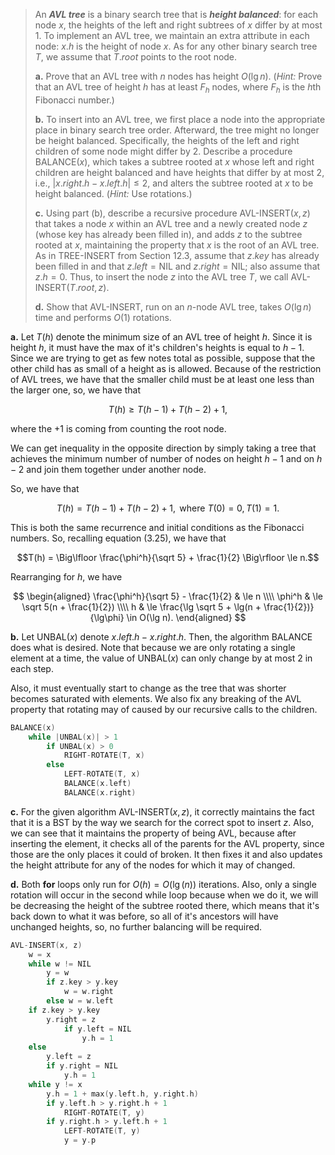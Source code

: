 > An **_AVL tree_** is a binary search tree that is **_height balanced_**: for each node $x$, the heights of the left and right subtrees of $x$ differ by at most $1$. To implement an AVL tree, we maintain an extra attribute in each node: $x.h$ is the height of node $x$. As for any other binary search tree $T$, we assume that $T.root$ points to the root node.
>
> **a.** Prove that an AVL tree with $n$ nodes has height $O(\lg n)$. ($\textit{Hint:}$ Prove that an AVL tree of height $h$ has at least $F_h$ nodes, where $F_h$ is the $h$th Fibonacci number.)
>
> **b.** To insert into an AVL tree, we first place a node into the appropriate place in binary search tree order. Afterward, the tree might no longer be height balanced. Specifically, the heights of the left and right children of some node might differ by $2$. Describe a procedure $\text{BALANCE}(x)$, which takes a subtree rooted at $x$ whose left and right children are height balanced and have heights that differ by at most $2$, i.e., $|x.right.h - x.left.h| \le 2$, and alters the subtree rooted at $x$ to be height balanced. ($\textit{Hint:}$ Use rotations.)
>
> **c.** Using part (b), describe a recursive procedure $\text{AVL-INSERT}(x, z)$ that takes a node $x$ within an AVL tree and a newly created node $z$ (whose key has already been filled in), and adds $z$ to the subtree rooted at $x$, maintaining the property that $x$ is the root of an AVL tree. As in $\text{TREE-INSERT}$ from Section 12.3, assume that $z.key$ has already been filled in and that $z.left = \text{NIL}$ and $z.right = \text{NIL}$; also assume that $z.h = 0$. Thus, to insert the node $z$ into the AVL tree $T$, we call $\text{AVL-INSERT}(T.root, z)$.
>
> **d.** Show that $\text{AVL-INSERT}$, run on an $n$-node AVL tree, takes $O(\lg n)$ time and performs $O(1)$ rotations.

**a.** Let $T(h)$ denote the minimum size of an AVL tree of height $h$. Since it is height $h$, it must have the max of it's children's heights is equal to $h - 1$. Since we are trying to get as few notes total as possible, suppose that the other child has as small of a height as is allowed. Because of the restriction of AVL trees, we have that the smaller child must be at least one less than the larger one, so, we have that

$$T(h) \ge T(h - 1) + T(h - 2) + 1,$$

where the $+1$ is coming from counting the root node.

We can get inequality in the opposite direction by simply taking a tree that achieves the minimum number of number of nodes on height $h - 1$ and on $h - 2$ and join them together under another node.

So, we have that

$$T(h) = T(h - 1) + T(h - 2) + 1, \text{ where } T(0) = 0, T(1) = 1.$$

This is both the same recurrence and initial conditions as the Fibonacci numbers. So, recalling equation $\text{(3.25)}$, we have that

$$T(h) = \Big\lfloor \frac{\phi^h}{\sqrt 5} + \frac{1}{2} \Big\rfloor \le n.$$

Rearranging for $h$, we have

$$
\begin{aligned}
    \frac{\phi^h}{\sqrt 5} - \frac{1}{2} & \le n \\\\
                                  \phi^h & \le \sqrt 5(n + \frac{1}{2}) \\\\
                                       h & \le \frac{\lg \sqrt 5 + \lg(n + \frac{1}{2})}{\lg\phi} \in O(\lg n).
\end{aligned}
$$

**b.** Let $\text{UNBAL}(x)$ denote $x.left.h - x.right.h$. Then, the algorithm $\text{BALANCE}$ does what is desired. Note that because we are only rotating a single element at a time, the value of $\text{UNBAL}(x)$ can only change by at most $2$ in each step.

Also, it must eventually start to change as the tree that was shorter becomes saturated with elements. We also fix any breaking of the AVL property that rotating may of caused by our recursive calls to the children.

```cpp
BALANCE(x)
    while |UNBAL(x)| > 1
        if UNBAL(x) > 0
            RIGHT-ROTATE(T, x)
        else
            LEFT-ROTATE(T, x)
            BALANCE(x.left)
            BALANCE(x.right)
```

**c.** For the given algorithm $\text{AVL-INSERT}(x, z)$, it correctly maintains the fact that it is a BST by the way we search for the correct spot to insert $z$. Also, we can see that it maintains the property of being AVL, because after inserting the element, it checks all of the parents for the AVL property, since those are the only places it could of broken. It then fixes it and also updates the height attribute for any of the nodes for which it may of changed.

**d.** Both **for** loops only run for $O(h) = O(\lg(n))$ iterations. Also, only a single rotation will occur in the second while loop because when we do it, we will be decreasing the height of the subtree rooted there, which means that it's back down to what it was before, so all of it's ancestors will have unchanged heights, so, no further balancing will be required.

```cpp
AVL-INSERT(x, z)
    w = x
    while w != NIL
        y = w
        if z.key > y.key
            w = w.right
        else w = w.left
    if z.key > y.key
        y.right = z
            if y.left = NIL
                y.h = 1
    else
        y.left = z
        if y.right = NIL
            y.h = 1
    while y != x
        y.h = 1 + max(y.left.h, y.right.h)
        if y.left.h > y.right.h + 1
            RIGHT-ROTATE(T, y)
        if y.right.h > y.left.h + 1
            LEFT-ROTATE(T, y)
            y = y.p
```

